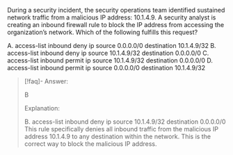 
During a security incident, the security operations team identified sustained network traffic from a malicious IP address: 10.1.4.9. A security analyst is creating an inbound firewall rule to block the IP address from accessing the organization’s network. Which of the following fulfills this request? 

A. access-list inbound deny ip source 0.0.0.0/0 destination 10.1.4.9/32 
B. access-list inbound deny ip source 10.1.4.9/32 destination 0.0.0.0/0 
C. access-list inbound permit ip source 10.1.4.9/32 destination 0.0.0.0/0 
D. access-list inbound permit ip source 0.0.0.0/0 destination 10.1.4.9/32

> [!faq]- Answer: 
> 
> B 
> 
> Explanation:
> 
> B. access-list inbound deny ip source 10.1.4.9/32 destination 0.0.0.0/0 This rule specifically denies all inbound traffic from the malicious IP address 10.1.4.9 to any destination within the network. This is the correct way to block the malicious IP address.

